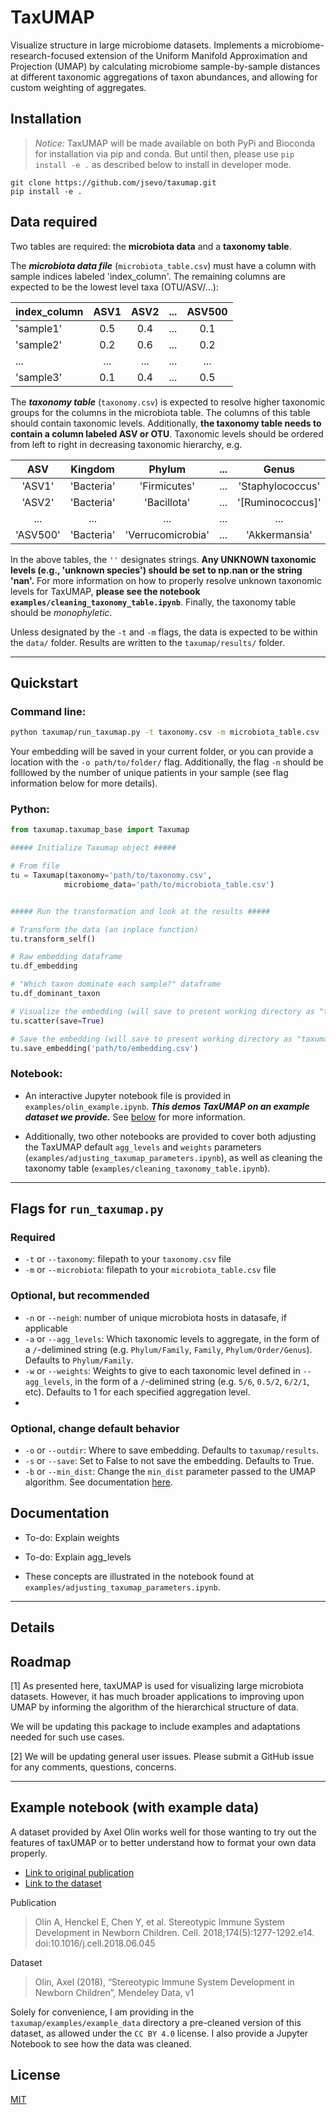 # TaxUMAP

Visualize structure in large microbiome datasets. Implements a microbiome-research-focused extension of the Uniform Manifold Approximation and Projection (UMAP) by calculating microbiome sample-by-sample distances at different taxonomic aggregations of taxon abundances, and allowing for custom weighting of aggregates.

## Installation

> *Notice:* TaxUMAP will be made available on both PyPi and Bioconda for installation via pip and conda. But until then, please use `pip install -e .` as described below to install in developer mode.


```
git clone https://github.com/jsevo/taxumap.git
pip install -e .
```

## Data required
Two tables are required: the **microbiota data** and a **taxonomy table**.

The ***microbiota data file*** (`microbiota_table.csv`) must have a column with sample indices labeled 'index_column'. The remaining columns are expected to be the lowest level taxa (OTU/ASV/...):

| index_column | ASV1 | ASV2 | ... | ASV500 |
| :--- | :---: | :---: | :---: | :---: |
|'sample1'| 0.5| 0.4| ... | 0.1 |
|'sample2'|0.2| 0.6| ... | 0.2 |
| ... | ... | ... | ... | ... |
|'sample3'|0.1| 0.4| ... | 0.5 |


The ***taxonomy table*** (`taxonomy.csv`) is expected to resolve higher taxonomic groups for the columns in the microbiota table. The columns of this table should contain taxonomic levels. Additionally, **the taxonomy table needs to contain a column labeled ASV or OTU**. Taxonomic levels should be ordered from left to right in decreasing taxonomic hierarchy, e.g.


| ASV | Kingdom    | Phylum       | ...   | Genus    | Species |
| :---: | :---:       | :---:        | :---: | :---:  |:---:  |
| 'ASV1' | 'Bacteria' | 'Firmicutes' | ...   | 'Staphylococcus' | 'aureus' |
| 'ASV2' | 'Bacteria' | 'Bacillota' | ...   | '[Ruminococcus]' | 'gnavus' |
| ... | ... | ... | ...   | ... |
| 'ASV500' | 'Bacteria' | 'Verrucomicrobia' | ...  | 'Akkermansia' | 'muciniphila' |

In the above tables, the ``''`` designates strings. **Any UNKNOWN taxonomic levels (e.g., 'unknown species') should be set to np.nan or the string 'nan'.** For more information on how to properly resolve unknown taxonomic levels for TaxUMAP, **please see the notebook `examples/cleaning_taxonomy_table.ipynb`**.  Finally, the taxonomy table should be *monophyletic*.


Unless designated by the `-t` and `-m` flags, the data is expected to be within the `data/` folder. Results are written to the `taxumap/results/` folder.

---

## Quickstart

### Command line:

```bash
python taxumap/run_taxumap.py -t taxonomy.csv -m microbiota_table.csv
```
Your embedding will be saved in your current folder, or you can provide a location with the `-o path/to/folder/` flag. Additionally, the flag `-n` should be folllowed by the number of unique patients in your sample (see flag information below for more details).


### Python:
```python
from taxumap.taxumap_base import Taxumap

##### Initialize Taxumap object #####

# From file
tu = Taxumap(taxonomy='path/to/taxonomy.csv',
            microbiome_data='path/to/microbiota_table.csv')


##### Run the transformation and look at the results #####

# Transform the data (an inplace function)
tu.transform_self()

# Raw embedding dataframe
tu.df_embedding

# "Which taxon dominate each sample?" dataframe
tu.df_dominant_taxon

# Visualize the embedding (will save to present working directory as "taxumap_scatterplot.pdf")
tu.scatter(save=True)

# Save the embedding (will save to present working directory as "taxumap_embedding.csv" if no parameter passed)
tu.save_embedding('path/to/embedding.csv')

```

### Notebook:

* An interactive Jupyter notebook file is provided in `examples/olin_example.ipynb`. ***This demos TaxUMAP on an example dataset we provide.*** See [below](#example_data) for more information.

* Additionally, two other notebooks are provided to cover both adjusting the TaxUMAP default `agg_levels` and `weights` parameters (`examples/adjusting_taxumap_parameters.ipynb`), as well as cleaning the taxonomy table (`examples/cleaning_taxonomy_table.ipynb`).


---

## Flags for `run_taxumap.py`

### Required

* `-t` or `--taxonomy`: filepath to your `taxonomy.csv` file
* `-m` or `--microbiota`: filepath to your `microbiota_table.csv` file

### Optional, but recommended

* `-n` or `--neigh`: number of unique microbiota hosts in datasafe, if applicable
* `-a` or `--agg_levels`: Which taxonomic levels to aggregate, in the form of a `/`-delimined string (e.g. `Phylum/Family`, `Family`, `Phylum/Order/Genus`). Defaults to `Phylum/Family`.
* `-w` or `--weights`: Weights to give to each taxonomic level defined in `--agg_levels`, in the form of a `/`-delimined string (e.g. `5/6`, `0.5/2`, `6/2/1`, etc). Defaults to 1 for each specified aggregation level.
*

### Optional, change default behavior

* `-o` or `--outdir`: Where to save embedding. Defaults to `taxumap/results`.
* `-s` or `--save`: Set to False to not save the embedding. Defaults to True.
* `-b` or `--min_dist`: Change the `min_dist` parameter passed to the UMAP algorithm. See documentation [here](https://umap-learn.readthedocs.io/en/latest/parameters.html?highlight=min_dist#min-dist).


## Documentation

 * To-do: Explain weights
 * To-do: Explain agg_levels

 * These concepts are illustrated in the notebook found at `examples/adjusting_taxumap_parameters.ipynb`.

---

## Details

## Roadmap

[1] As presented here, taxUMAP is used for visualizing large microbiota datasets. However, it has much broader applications to improving upon UMAP by informing the algorithm of the hierarchical structure of data.

We will be updating this package to include examples and adaptations needed for such use cases.

[2] We will be updating general user issues. Please submit a GitHub issue for any comments, questions, concerns.

---

## Example notebook (with example data) <a name="example_data"></a>

A dataset provided by Axel Olin works well for those wanting to try out the features of taxUMAP or to better understand how to format your own data properly.

* [Link to original publication](https://pubmed.ncbi.nlm.nih.gov/30142345/)
* [Link to the dataset](http://dx.doi.org/10.17632/ynhdrcxtcc.1)

Publication
> Olin A, Henckel E, Chen Y, et al. Stereotypic Immune System Development in Newborn Children. Cell. 2018;174(5):1277-1292.e14. doi:10.1016/j.cell.2018.06.045

Dataset
> Olin, Axel (2018), “Stereotypic Immune System Development in Newborn Children”, Mendeley Data, v1

Solely for convenience, I am providing in the `taxumap/examples/example_data` directory a pre-cleaned version of this dataset, as allowed under the `CC BY 4.0` license. I also provide a Jupyter Notebook to see how the data was cleaned.



## License

[MIT](https://choosealicense.com/licenses/mit/)
